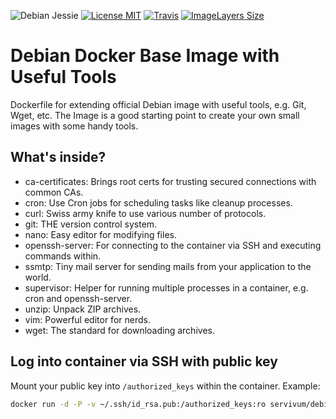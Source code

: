 ![Debian Jessie](https://img.shields.io/badge/Debian-Jessie-brightgreen.svg?style=flat-square) [![License MIT](https://img.shields.io/badge/license-MIT-blue.svg?style=flat-square)](https://opensource.org/licenses/MIT) [![Travis](https://img.shields.io/travis/Servivum/docker-debian.svg?style=flat-square)](https://travis-ci.org/Servivum/docker-debian) [![ImageLayers Size](https://img.shields.io/imagelayers/image-size/servivum/debian/latest.svg?style=flat-square)](https://imagelayers.io/?images=servivum/debian:latest)

# Debian Docker Base Image with Useful Tools

Dockerfile for extending official Debian image with useful tools, e.g. Git, Wget, etc. The Image is a good starting 
point to create your own small images with some handy tools.

## What's inside?

- ca-certificates: Brings root certs for trusting secured connections with common CAs. 
- cron: Use Cron jobs for scheduling tasks like cleanup processes.
- curl: Swiss army knife to use various number of protocols.
- git: THE version control system.
- nano: Easy editor for modifying files.
- openssh-server: For connecting to the container via SSH and executing commands within.
- ssmtp: Tiny mail server for sending mails from your application to the world. 
- supervisor: Helper for running multiple processes in a container, e.g. cron and openssh-server.
- unzip: Unpack ZIP archives.
- vim: Powerful editor for nerds.
- wget: The standard for downloading archives.

## Log into container via SSH with public key

Mount your public key into `/authorized_keys` within the container. Example:

```bash
docker run -d -P -v ~/.ssh/id_rsa.pub:/authorized_keys:ro servivum/debian
```